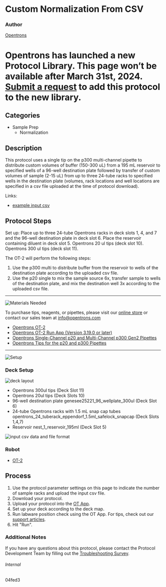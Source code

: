 # Custom Normalization From CSV

### Author
[Opentrons](https://opentrons.com/)


# Opentrons has launched a new Protocol Library. This page won’t be available after March 31st, 2024. [Submit a request](https://docs.google.com/forms/d/e/1FAIpQLSdYYp9QCKow4nn0KlCVsMS3HX0eJ0N9O7-erajKvcpT0lWbSg/viewform) to add this protocol to the new library.

## Categories
* Sample Prep
     * Normalization

## Description

This protocol uses a single tip on the p300 multi-channel pipette to distribute custom volumes of buffer (150-300 uL) from a 195 mL reservoir to specified wells of a 96-well destination plate followed by transfer of custom volumes of sample (2-15 uL) from up to three 24-tube racks to specified wells in the destination plate (volumes, rack locations and well locations are specified in a csv file uploaded at the time of protocol download).

Links:
* [example input csv](https://opentrons-protocol-library-website.s3.amazonaws.com/custom-README-images/04fed3/example.csv)

## Protocol Steps

Set up: Place up to three 24-tube Opentrons racks in deck slots 1, 4, and 7 and the 96-well destination plate in deck slot 6. Place the reservoir containing diluent in deck slot 5. Opentrons 20 ul tips (deck slot 10). Opentrons 300 ul tips (deck slot 11).

The OT-2 will perform the following steps:
1. Use the p300 multi to distribute buffer from the reservoir to wells of the destination plate according to the uploaded csv file.
2. Use the p20 single to mix the sample source 6x, transfer sample to wells of the destination plate, and mix the destination well 3x according to the uploaded csv file.

---
![Materials Needed](https://s3.amazonaws.com/opentrons-protocol-library-website/custom-README-images/001-General+Headings/materials.png)

To purchase tips, reagents, or pipettes, please visit our [online store](https://shop.opentrons.com/) or contact our sales team at [info@opentrons.com](mailto:info@opentrons.com)

* [Opentrons OT-2](https://shop.opentrons.com/collections/ot-2-robot/products/ot-2)
* [Opentrons OT-2 Run App (Version 3.19.0 or later)](https://opentrons.com/ot-app/)
* [Opentrons Single-Channel p20 and Multi-Channel p300 Gen2 Pipettes](https://shop.opentrons.com/collections/ot-2-pipettes/products/single-channel-electronic-pipette)
* [Opentrons Tips for the p20 and p300 Pipettes](https://shop.opentrons.com/collections/opentrons-tips)

---
![Setup](https://s3.amazonaws.com/opentrons-protocol-library-website/custom-README-images/001-General+Headings/Setup.png)

### Deck Setup
![deck layout](https://opentrons-protocol-library-website.s3.amazonaws.com/custom-README-images/04fed3/screenshot-deck.png)

* Opentrons 300ul tips (Deck Slot 11)
* Opentrons 20ul tips (Deck Slots 10)
* 96-well destination plate genesee25221_96_wellplate_300ul (Deck Slot 6)
* 24-tube Opentrons racks with 1.5 mL snap cap tubes opentrons_24_tuberack_eppendorf_1.5ml_safelock_snapcap (Deck Slots 1,4,7)
* Reservoir nest_1_reservoir_195ml (Deck Slot 5)

![input csv data and file format](https://opentrons-protocol-library-website.s3.amazonaws.com/custom-README-images/04fed3/screenshot-example+csv.png)

### Robot
* [OT-2](https://opentrons.com/ot-2)

## Process
1. Use the protocol parameter settings on this page to indicate the number of sample racks and upload the input csv file.
2. Download your protocol.
3. Upload your protocol into the [OT App](https://opentrons.com/ot-app).
4. Set up your deck according to the deck map.
5. Run labware position check using the OT App. For tips, check out our [support articles](https://support.opentrons.com/en/collections/1559720-guide-for-getting-started-with-the-ot-2).
6. Hit "Run".

### Additional Notes
If you have any questions about this protocol, please contact the Protocol Development Team by filling out the [Troubleshooting Survey](https://protocol-troubleshooting.paperform.co/).

###### Internal
04fed3

